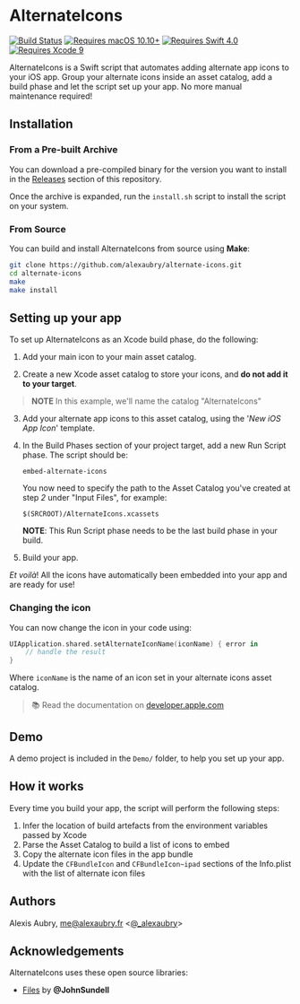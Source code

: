 # AlternateIcons

[![Build Status](https://travis-ci.org/alexaubry/alternate-icons.svg?branch=master)](https://travis-ci.org/alexaubry/alternate-icons)
[![Requires macOS 10.10+](https://img.shields.io/badge/macOS-10.10+-9D88A2.svg)]()
[![Requires Swift 4.0](https://img.shields.io/badge/Swift-4.0-ee4f37.svg)]()
[![Requires Xcode 9](https://img.shields.io/badge/Xcode-9%20and%20later-blue.svg)]()

AlternateIcons is a Swift script that automates adding alternate app icons to your iOS app. Group your alternate icons inside an asset catalog, add a build phase and let the script set up your app. No more manual maintenance required!

## Installation

### From a Pre-built Archive

You can download a pre-compiled binary for the version you want to install in the [Releases](https://github.com/alexaubry/alternate-icons/releases) section of this repository.

Once the archive is expanded, run the `install.sh` script to install the script on your system.

### From Source

You can build and install AlternateIcons from source using **Make**:

~~~bash
git clone https://github.com/alexaubry/alternate-icons.git
cd alternate-icons
make
make install
~~~

## Setting up your app

To set up AlternateIcons as an Xcode build phase, do the following:

1. Add your main icon to your main asset catalog.

2. Create a new Xcode asset catalog to store your icons, and **do not add it to your target**.

> **NOTE** In this example, we'll name the catalog "AlternateIcons"

3. Add your alternate app icons to this asset catalog, using the '*New iOS App Icon*' template.

4. In the Build Phases section of your project target, add a new Run Script phase. The script should be:

    ~~~
    embed-alternate-icons
    ~~~

    You now need to specify the path to the Asset Catalog you've created at step *2* under "Input Files", for example:
    
    ~~~
    $(SRCROOT)/AlternateIcons.xcassets
    ~~~

    **NOTE**: This Run Script phase needs to be the last build phase in your build.
    
5. Build your app.

*Et voilà*! All the icons have automatically been embedded into your app and are ready for use!

### Changing the icon

You can now change the icon in your code using: 

~~~swift
UIApplication.shared.setAlternateIconName(iconName) { error in
    // handle the result
}
~~~

Where `iconName` is the name of an icon set in your alternate icons asset catalog.

> &#128218; Read the documentation on [developer.apple.com](https://developer.apple.com/documentation/uikit/uiapplication/2806818-setalternateiconname)

## Demo

A demo project is included in the `Demo/` folder, to help you set up your app.

## How it works

Every time you build your app, the script will perform the following steps:

1. Infer the location of build artefacts from the environment variables passed by Xcode
2. Parse the Asset Catalog to build a list of icons to embed
3. Copy the alternate icon files in the app bundle
4. Update the `CFBundleIcon` and `CFBundleIcon~ipad` sections of the Info.plist with the list of alternate icon files

## Authors

Alexis Aubry, me@alexaubry.fr <[@_alexaubry](https://twitter.com/_alexaubry)>

## Acknowledgements

AlternateIcons uses these open source libraries:

- [Files](https://github.com/JohnSundell/Files) by **@JohnSundell**